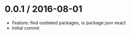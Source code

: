 
0.0.1 / 2016-08-01
==================

  * Feature: find outdated packages, is package.json exact
  * Initial commit



